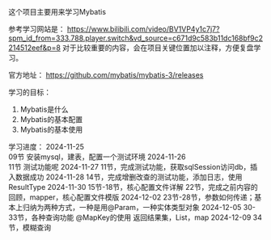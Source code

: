 这个项目主要用来学习Mybatis

参考学习网站是：
https://www.bilibili.com/video/BV1VP4y1c7j7?spm_id_from=333.788.player.switch&vd_source=c671d9c583b11dc168bf9c2214512eef&p=8
对于比较重要的内容，会在项目关键位置加以注释，方便复盘学习。

官方地址：
https://github.com/mybatis/mybatis-3/releases

学习的目标：
1. Mybatis是什么
2. Mybatis的基本配置
3. Mybatis的基本使用

学习进度：
2024-11-25  
    09节 安装mysql，建表，配置一个测试环境
2024-11-26  
    11节 测试功能呢
2024-11-27
    11节，完成测试功能，获取sqlSession访问db，插入数据成功
2024-11-28
    14节，完成增删改查的测试功能，添加日志，使用ResultType
2024-11-30
    15节-18节，核心配置文件详解
    22节，完成之前内容的回顾，mapper，核心配置文件模版
2024-12-02
    23节-28节，参数如何传递；基本上归纳为两种方式，一种是用@Param，一种实体类型对象
2024-12-05
    30-33节，各种查询功能 @MapKey的使用 返回结果集，List，map
2024-12-09
    34节，模糊查询